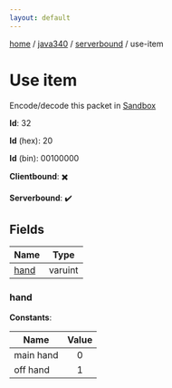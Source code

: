```yaml
---
layout: default
---
```


[home](/)  /  [java340](/protocol/java340)  /  [serverbound](/protocol/java340/serverbound)  /  use-item

# Use item

Encode/decode this packet in [Sandbox](../../../sandbox/java340#Serverbound.UseItem)

**Id**: 32

**Id** (hex): 20

**Id** (bin): 00100000

**Clientbound**: ✖️

**Serverbound**: ✔️

## Fields

Name | Type
---|---
[hand](#hand) | varuint

### hand

**Constants**:

Name | Value
---|:---:
main hand | 0
off hand | 1
